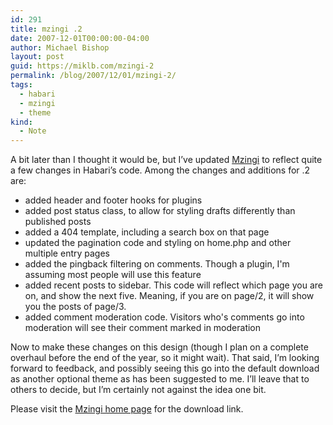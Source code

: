```yaml
---
id: 291
title: mzingi .2
date: 2007-12-01T00:00:00-04:00
author: Michael Bishop
layout: post
guid: https://miklb.com/mzingi-2
permalink: /blog/2007/12/01/mzingi-2/
tags:
  - habari
  - mzingi
  - theme
kind:
  - Note
---
```

<p>A bit later than I thought it would be, but I’ve updated <a href="/mzingi">Mzingi</a> to reflect quite a few changes in Habari’s code.  Among the changes and additions for .2 are:</p>
<ul>
<li>added header and footer hooks for plugins</li>
<li>added post status class, to allow for styling drafts differently than published posts</li>
<li>added a 404 template, including a search box on that page</li>
<li>updated the pagination code and styling on home.php and other multiple entry pages</li>
<li>added the pingback filtering on comments.  Though a plugin, I'm assuming most people will use this feature</li>
<li>added recent posts to sidebar.  This code will reflect which page you are on, and show the next five.  Meaning, if you are on page/2, it will show you the posts of page/3.</li>
<li>added comment moderation code.  Visitors who's comments go into moderation will see their comment marked in moderation</li>
</ul>

<p>Now to make these changes on this design (though I plan on a complete overhaul before the end of the year, so it might wait).  That said, I’m looking forward to feedback, and possibly seeing this go into the default download as another optional theme as has been suggested to me.  I’ll leave that to others to decide, but I’m certainly not against the idea one bit.</p>

<p>Please visit the <a href="/mzingi">Mzingi home page</a> for the download link.</p>